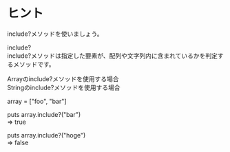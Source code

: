 # ヒント  
include?メソッドを使いましょう。  
  
include?  
include?メソッドは指定した要素が、配列や文字列内に含まれているかを判定するメソッドです。  
  
Arrayのinclude?メソッドを使用する場合  
Stringのinclude?メソッドを使用する場合  
  
array = ["foo", "bar"]  
  
puts array.include?("bar")  
 => true  
  
puts array.include?("hoge")  
 => false  
